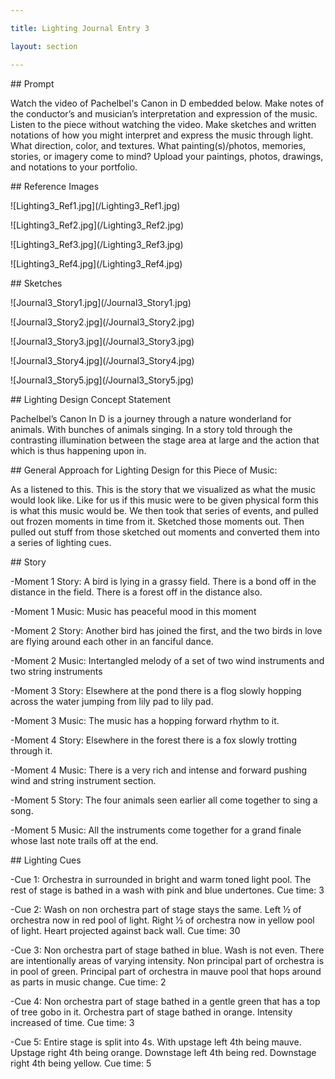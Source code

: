 ```yaml
---

title: Lighting Journal Entry 3

layout: section

---
```




\## Prompt

Watch the video of Pachelbel's Canon in D embedded below. Make notes of the conductor’s and musician’s interpretation and expression of the music. Listen to the piece without watching the video. Make sketches and written notations of how you might interpret and express the music through light. What direction, color, and textures. What painting(s)/photos, memories, stories, or imagery come to mind? Upload your paintings, photos, drawings, and notations to your portfolio.



\## Reference Images



!\[Lighting3\_Ref1.jpg](/Lighting3\_Ref1.jpg)

!\[Lighting3\_Ref2.jpg](/Lighting3\_Ref2.jpg)

!\[Lighting3\_Ref3.jpg](/Lighting3\_Ref3.jpg)

!\[Lighting3\_Ref4.jpg](/Lighting3\_Ref4.jpg)



\## Sketches



!\[Journal3\_Story1.jpg](/Journal3\_Story1.jpg)

!\[Journal3\_Story2.jpg](/Journal3\_Story2.jpg)

!\[Journal3\_Story3.jpg](/Journal3\_Story3.jpg)

!\[Journal3\_Story4.jpg](/Journal3\_Story4.jpg)

!\[Journal3\_Story5.jpg](/Journal3\_Story5.jpg)



\## Lighting Design Concept Statement



Pachelbel’s Canon In D is a journey through a nature wonderland for animals. With bunches of animals singing. In a story told through the contrasting illumination between the stage area at large and the action that which is thus happening upon in.



\## General Approach for Lighting Design for this Piece of Music:



As a listened to this. This is the story that we visualized as what the music would look like. Like for us if this music were to be given physical form this is what this music would be. We then took that series of events, and pulled out frozen moments in time from it. Sketched those moments out. Then pulled out stuff from those sketched out moments and converted them into a series of lighting cues. 



\## Story



-Moment 1 Story: A bird is lying in a grassy field. There is a bond off in the distance in the field. There is a forest off in the distance also. 

-Moment 1 Music: Music has peaceful mood in this moment

-Moment 2 Story: Another bird has joined the first, and the two birds in love are flying around each other in an fanciful dance.

-Moment 2 Music: Intertangled melody of a set of two wind instruments and two string instruments

-Moment 3 Story: Elsewhere at the pond there is a flog slowly hopping across the water jumping from lily pad to lily pad.

-Moment 3 Music: The music has a hopping forward rhythm to it.

-Moment 4 Story: Elsewhere in the forest there is a fox slowly trotting through it.

-Moment 4 Music: There is a very rich and intense and forward pushing wind and string instrument section.

-Moment 5 Story: The four animals seen earlier all come together to sing a song.

-Moment 5 Music: All the instruments come together for a grand finale whose last note trails off at the end.



\## Lighting Cues



-Cue 1: Orchestra in surrounded in bright and warm toned light pool. The rest of stage is bathed in a wash with pink and blue undertones. Cue time: 3

-Cue 2:  Wash on non orchestra part of stage stays the same. Left ½ of orchestra now in red pool of light. Right ½ of orchestra now in yellow pool of light. Heart projected against back wall. Cue time: 30

-Cue 3: Non orchestra part of stage bathed in blue. Wash is not even. There are intentionally areas of varying intensity. Non principal part of orchestra is in pool of green. Principal part of orchestra in mauve pool that hops around as parts in music change. Cue time: 2

-Cue 4: Non orchestra part of stage bathed in a gentle green that has a top of tree gobo in it. Orchestra part of stage bathed in orange. Intensity increased of time. Cue time: 3

-Cue 5: Entire stage is split into 4s. With upstage left 4th being mauve. Upstage right 4th being orange. Downstage left 4th being red. Downstage right 4th being yellow. Cue time: 5



